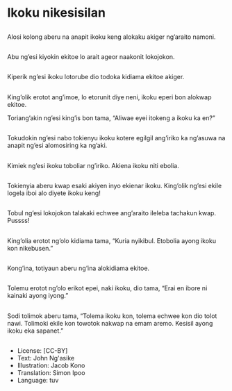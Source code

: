 # Ikoku nikesisilan

##
Alosi kolong aberu na anapit ikoku keng alokaku akiger ng’araito namoni.

##
Abu ng’esi kiyokin ekitoe lo arait ageor naakonit lokojokon.

##
Kiperik ng’esi ikoku lotorube dio todoka kidiama ekitoe akiger.

##
King’olik erotot ang’imoe, lo etorunit diye neni, ikoku eperi bon alokwap ekitoe.

Toriang’akin ng’esi king’is bon tama, “Aliwae eyei itokeng a ikoku ka en?”

##
Tokudokin ng’esi nabo tokienyu ikoku kotere egilgil ang’iriko ka ng’asuwa na anapit ng’esi alomosiring ka ng’aki.

##
Kimiek ng’esi ikoku toboliar ng’iriko. Akiena ikoku niti ebolia.

##
Tokienyia aberu kwap esaki akiyen inyo ekienar ikoku. King’olik ng’esi ekile logela iboi alo diyete ikoku keng!

##
Tobul ng’esi lokojokon talakaki echwee ang’araito ileleba tachakun kwap. Pussss!

##
King’olia erotot ng’olo kidiama tama, “Kuria nyikibul. Etobolia ayong ikoku kon nikebusen.”

##
Kong’ina, totiyaun aberu ng’ina alokidiama ekitoe.

##
Tolemu erotot ng’olo erikot epei, naki ikoku, dio tama, “Erai en ibore ni kainaki ayong iyong.”

##
Sodi tolimok aberu tama, “Tolema ikoku kon, tolema echwee kon dio tolot nawi. Tolimoki ekile kon towotok nakwap na emam aremo. Kesisil ayong ikoku eka sapanet.”

##

##
* License: [CC-BY]
* Text: John Ng'asike
* Illustration: Jacob Kono
* Translation: Simon Ipoo
* Language: tuv
